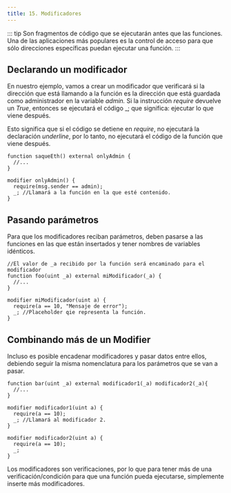 ```yaml
---
title: 15. Modificadores
---
```

::: tip
  Son fragmentos de código que se ejecutarán antes que las funciones. Una de las aplicaciones más populares es la control de acceso para que sólo direcciones específicas puedan ejecutar una función.
:::

## Declarando un modificador

En nuestro ejemplo, vamos a crear un modificador que verificará si la dirección que está llamando a la función es la dirección que está guardada como administrador en la variable _admin._ Si la instrucción _require_ devuelve un _True_, entonces se ejecutará el código \_; que significa: ejecutar lo que viene después.

Esto significa que si el código se detiene en _require_, no ejecutará la declaración _underline_, por lo tanto, no ejecutará el código de la función que viene después.

```solidity
function saqueEth() external onlyAdmin {
  //...
}

modifier onlyAdmin() {
  require(msg.sender == admin);
  _; //Llamará a la función en la que esté contenido.
}
```

## Pasando parámetros

Para que los modificadores reciban parámetros, deben pasarse a las funciones en las que están insertados y tener nombres de variables idénticos.

```solidity
//El valor de _a recibido por la función será encaminado para el modificador
function foo(uint _a) external miModificador(_a) {
  //...
}

modifier miModificador(uint a) {
  require(a == 10, "Mensaje de error");
  _; //Placeholder qie representa la función.
}
```

## Combinando más de un Modifier

Incluso es posible encadenar modificadores y pasar datos entre ellos, debiendo seguir la misma nomenclatura para los parámetros que se van a pasar.

```solidity
function bar(uint _a) external modificador1(_a) modificador2(_a){
  //...
}

modifier modificador1(uint a) {
  require(a == 10);
  _; //Llamará al modificador 2.
}

modifier modificador2(uint a) {
  require(a == 10);
  _;
}
```

Los modificadores son verificaciones, por lo que para tener más de una verificación/condición para que una función pueda ejecutarse, simplemente inserte más modificadores.

